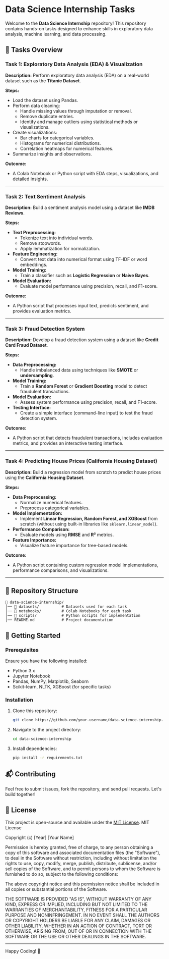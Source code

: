 # Data Science Internship Tasks

Welcome to the **Data Science Internship** repository! This repository contains hands-on tasks designed to enhance skills in exploratory data analysis, machine learning, and data processing.

## 📌 Tasks Overview

### Task 1: Exploratory Data Analysis (EDA) & Visualization
**Description:**
Perform exploratory data analysis (EDA) on a real-world dataset such as the **Titanic Dataset**.

**Steps:**
- Load the dataset using Pandas.
- Perform data cleaning:
  - Handle missing values through imputation or removal.
  - Remove duplicate entries.
  - Identify and manage outliers using statistical methods or visualizations.
- Create visualizations:
  - Bar charts for categorical variables.
  - Histograms for numerical distributions.
  - Correlation heatmaps for numerical features.
- Summarize insights and observations.

**Outcome:**
- A Colab Notebook or Python script with EDA steps, visualizations, and detailed insights.

---

### Task 2: Text Sentiment Analysis
**Description:**
Build a sentiment analysis model using a dataset like **IMDB Reviews**.

**Steps:**
- **Text Preprocessing:**
  - Tokenize text into individual words.
  - Remove stopwords.
  - Apply lemmatization for normalization.
- **Feature Engineering:**
  - Convert text data into numerical format using TF-IDF or word embeddings.
- **Model Training:**
  - Train a classifier such as **Logistic Regression** or **Naive Bayes**.
- **Model Evaluation:**
  - Evaluate model performance using precision, recall, and F1-score.

**Outcome:**
- A Python script that processes input text, predicts sentiment, and provides evaluation metrics.

---

### Task 3: Fraud Detection System
**Description:**
Develop a fraud detection system using a dataset like **Credit Card Fraud Dataset**.

**Steps:**
- **Data Preprocessing:**
  - Handle imbalanced data using techniques like **SMOTE** or **undersampling**.
- **Model Training:**
  - Train a **Random Forest** or **Gradient Boosting** model to detect fraudulent transactions.
- **Model Evaluation:**
  - Assess system performance using precision, recall, and F1-score.
- **Testing Interface:**
  - Create a simple interface (command-line input) to test the fraud detection system.

**Outcome:**
- A Python script that detects fraudulent transactions, includes evaluation metrics, and provides an interactive testing interface.

---

### Task 4: Predicting House Prices (California Housing Dataset)
**Description:**
Build a regression model from scratch to predict house prices using the **California Housing Dataset**.

**Steps:**
- **Data Preprocessing:**
  - Normalize numerical features.
  - Preprocess categorical variables.
- **Model Implementation:**
  - Implement **Linear Regression, Random Forest, and XGBoost** from scratch (without using built-in libraries like `sklearn.linear_model`).
- **Performance Comparison:**
  - Evaluate models using **RMSE** and **R²** metrics.
- **Feature Importance:**
  - Visualize feature importance for tree-based models.

**Outcome:**
- A Python script containing custom regression model implementations, performance comparisons, and visualizations.

---

## 📂 Repository Structure
```
📁 data-science-internship/
│── 📂 datasets/          # Datasets used for each task
│── 📂 notebooks/         # Colab Notebooks for each task
│── 📂 scripts/           # Python scripts for implementation
│── README.md            # Project documentation
```

## 🚀 Getting Started
### Prerequisites
Ensure you have the following installed:
- Python 3.x
- Jupyter Notebook
- Pandas, NumPy, Matplotlib, Seaborn
- Scikit-learn, NLTK, XGBoost (for specific tasks)

### Installation
1. Clone this repository:
   ```sh
   git clone https://github.com/your-username/data-science-internship.git
   ```
2. Navigate to the project directory:
   ```sh
   cd data-science-internship
   ```
3. Install dependencies:
   ```sh
   pip install -r requirements.txt
   ```

## 📬 Contributing
Feel free to submit issues, fork the repository, and send pull requests. Let's build together!

## 📝 License
This project is open-source and available under the [MIT License](LICENSE).
MIT License

Copyright (c) [Year] [Your Name]

Permission is hereby granted, free of charge, to any person obtaining a copy of this software and associated documentation files (the "Software"), to deal in the Software without restriction, including without limitation the rights to use, copy, modify, merge, publish, distribute, sublicense, and/or sell copies of the Software, and to permit persons to whom the Software is furnished to do so, subject to the following conditions:

The above copyright notice and this permission notice shall be included in all copies or substantial portions of the Software.

THE SOFTWARE IS PROVIDED "AS IS", WITHOUT WARRANTY OF ANY KIND, EXPRESS OR IMPLIED, INCLUDING BUT NOT LIMITED TO THE WARRANTIES OF MERCHANTABILITY, FITNESS FOR A PARTICULAR PURPOSE AND NONINFRINGEMENT. IN NO EVENT SHALL THE AUTHORS OR COPYRIGHT HOLDERS BE LIABLE FOR ANY CLAIM, DAMAGES OR OTHER LIABILITY, WHETHER IN AN ACTION OF CONTRACT, TORT OR OTHERWISE, ARISING FROM, OUT OF OR IN CONNECTION WITH THE SOFTWARE OR THE USE OR OTHER DEALINGS IN THE SOFTWARE.


---

Happy Coding! 🚀

